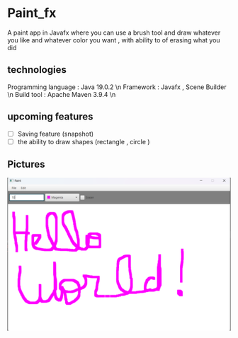 # Paint_fx
A paint app in Javafx where you can use a brush tool and draw whatever you like and whatever color you want ,  with ability to of erasing  what you did 

## technologies 

Programming language : Java 19.0.2 \n
Framework : Javafx , Scene Builder \n
Build tool : Apache Maven 3.9.4 \n

## upcoming features 

- [ ] Saving feature (snapshot) 
- [ ] the ability to draw shapes (rectangle , circle )

## Pictures 


![second_poc ](hello_worldpaintfxpng.png)


